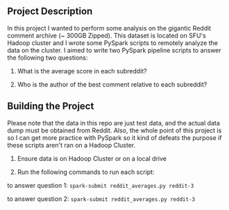 ## Project Description

In this project I wanted to perform some analysis on the gigantic Reddit comment archive (~ 300GB Zipped). This dataset is located on SFU's Hadoop cluster and I wrote some PySpark scripts to remotely analyze the data on the cluster. I aimed to write two PySpark pipeline scripts to answer the following two questions:

1) What is the average score in each subreddit?

2) Who is the author of the best comment relative to each subreddit?

## Building the Project

Please note that the data in this repo are just test data, and the actual data dump must be obtained from Reddit. Also, the whole point of this project is so I can get more practice with PySpark so it kind of defeats the purpose if these scripts aren't ran on a Hadoop Cluster.

1) Ensure data is on Hadoop Cluster or on a local drive

2) Run the following commands to run each script:

to answer question 1: `spark-submit reddit_averages.py reddit-3`

to answer question 2: `spark-submit reddit_averages.py reddit-3`
